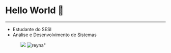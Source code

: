 

<!--
**NathanFerrerira/NathanFerrerira** is a ✨ _special_ ✨ repository because its `README.md` (this file) appears on your GitHub profile.

Here are some ideas to get you started:

- 🔭 I’m currently working on ...
- 🌱 I’m currently learning ...
- 👯 I’m looking to collaborate on ...
- 🤔 I’m looking for help with ...
- 💬 Ask me about ...
- 📫 How to reach me: ...
- 😄 Pronouns: ...
- ⚡ Fun fact: ...
-->
<head>
 
</head>
<body>
 <h1> Hello World 💖 </h1>
  <hr>
  <ul>
   <li>Estudante do SESI</li>
   <li>Análise e Desenvolvimento de Sistemas</li>
  <ul>  
   <img src="https://www.google.com/url?sa=i&url=https%3A%2F%2Fvalorantinfo.com%2Fbr%2Fagentes%2Freyna&psig=AOvVaw2z12ZQ3HDGisNTUM8NLFZQ&ust=1679577893518000&source=images&cd=vfe&ved=0CA0QjRxqFwoTCLC0lLbR7_0CFQAAAAAdAAAAABAD">
   <img src="![image](https://user-images.githubusercontent.com/125685813/226919387-b1976528-bf66-4568-9811-0f2c996c7e01.png)" alt="reyna"
>"
 

